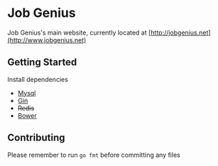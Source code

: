 # Job Genius 

Job Genius's main website, currently located at [http://jobgenius.net](http://www.jobgenius.net)

## Getting Started
Install dependencies
  - [Mysql](http://www.mysql.com/)
  - [Gin](http://github.com/codegangsta/gin)
  - ~~Redis~~ 
  - [Bower](http://bower.io/)

## Contributing
Please remember to run `go fmt` before committing any files
